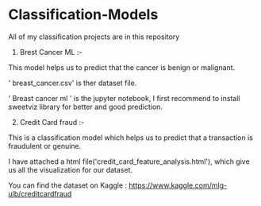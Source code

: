 # Classification-Models

All of my classification projects are in this repository

1. Brest Cancer ML :-

This model helps us to predict that the cancer is benign or malignant.

' breast_cancer.csv' is ther dataset file.

' Breast cancer ml ' is the jupyter notebook, I first recommend to install sweetviz library for better and good prediction. 


2. Credit Card fraud :-

This is a classification model which helps us to predict that a transaction is fraudulent or genuine.

I have attached a html file('credit_card_feature_analysis.html'), which give us all the visualization for our dataset.

You can find the dataset on Kaggle :  https://www.kaggle.com/mlg-ulb/creditcardfraud




